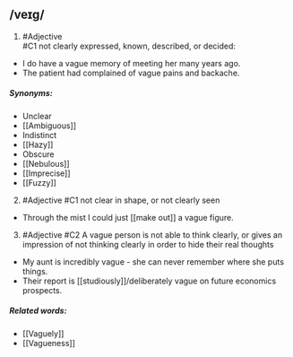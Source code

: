 ## /veɪɡ/
1. #Adjective  
#C1 
not clearly expressed, known, described, or decided:

- I do have a vague memory of meeting her many years ago.
- The patient had complained of vague pains and backache.

##### Synonyms:
- Unclear
- [[Ambiguous]]
- Indistinct
- [[Hazy]]
- Obscure
- [[Nebulous]]
- [[Imprecise]]
- [[Fuzzy]]

2. #Adjective 
#C1
not clear in shape, or not clearly seen

- Through the mist I could just [[make out]] a vague figure.

3. #Adjective 
#C2
A vague person is not able to think clearly, or gives an impression of not thinking clearly in order to hide their real thoughts

- My aunt is incredibly vague  - she can never remember where she puts things.
- Their report is [[studiously]]/deliberately vague on future economics prospects.

##### Related words:
- [[Vaguely]]
- [[Vagueness]]